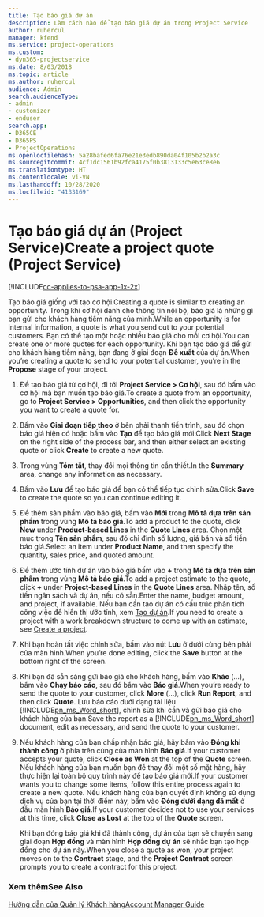 ```yaml
---
title: Tạo báo giá dự án
description: Làm cách nào để tạo báo giá dự án trong Project Service
author: ruhercul
manager: kfend
ms.service: project-operations
ms.custom:
- dyn365-projectservice
ms.date: 8/03/2018
ms.topic: article
ms.author: ruhercul
audience: Admin
search.audienceType:
- admin
- customizer
- enduser
search.app:
- D365CE
- D365PS
- ProjectOperations
ms.openlocfilehash: 5a28bafed6fa76e21e3edb890da04f105b2b2a3c
ms.sourcegitcommit: 4cf1dc1561b92fca4175f0b3813133c5e63ce8e6
ms.translationtype: HT
ms.contentlocale: vi-VN
ms.lasthandoff: 10/28/2020
ms.locfileid: "4133169"
---
```

# <a name="create-a-project-quote-project-service"></a><span data-ttu-id="29948-103">Tạo báo giá dự án (Project Service)</span><span class="sxs-lookup"><span data-stu-id="29948-103">Create a project quote (Project Service)</span></span>

[!INCLUDE[cc-applies-to-psa-app-1x-2x](../includes/cc-applies-to-psa-app-1x-2x.md)]

<span data-ttu-id="29948-104">Tạo báo giá giống với tạo cơ hội.</span><span class="sxs-lookup"><span data-stu-id="29948-104">Creating a quote is similar to creating an opportunity.</span></span> <span data-ttu-id="29948-105">Trong khi cơ hội dành cho thông tin nội bộ, báo giá là những gì bạn gửi cho khách hàng tiềm năng của mình.</span><span class="sxs-lookup"><span data-stu-id="29948-105">While an opportunity is for internal information, a quote is what you send out to your potential customers.</span></span> <span data-ttu-id="29948-106">Bạn có thể tạo một hoặc nhiều báo giá cho mỗi cơ hội.</span><span class="sxs-lookup"><span data-stu-id="29948-106">You can create one or more quotes for each opportunity.</span></span> <span data-ttu-id="29948-107">Khi bạn tạo báo giá để gửi cho khách hàng tiềm năng, bạn đang ở giai đoạn **Đề xuất** của dự án.</span><span class="sxs-lookup"><span data-stu-id="29948-107">When you’re creating a quote to send to your potential customer, you’re in the **Propose** stage of your project.</span></span>  
  
1. <span data-ttu-id="29948-108">Để tạo báo giá từ cơ hội, đi tới **Project Service > Cơ hội**, sau đó bấm vào cơ hội mà bạn muốn tạo báo giá.</span><span class="sxs-lookup"><span data-stu-id="29948-108">To create a quote from an opportunity, go to **Project Service > Opportunities**, and then click the opportunity you want to create a quote for.</span></span>  
  
2. <span data-ttu-id="29948-109">Bấm vào **Giai đoạn tiếp theo** ở bên phải thanh tiến trình, sau đó chọn báo giá hiện có hoặc bấm vào **Tạo** để tạo báo giá mới.</span><span class="sxs-lookup"><span data-stu-id="29948-109">Click **Next Stage** on the right side of the process bar, and then either select an existing quote or click **Create** to create a new quote.</span></span>  
  
3. <span data-ttu-id="29948-110">Trong vùng **Tóm tắt**, thay đổi mọi thông tin cần thiết.</span><span class="sxs-lookup"><span data-stu-id="29948-110">In the **Summary** area, change any information as necessary.</span></span>  
  
4. <span data-ttu-id="29948-111">Bấm vào **Lưu** để tạo báo giá để bạn có thể tiếp tục chỉnh sửa.</span><span class="sxs-lookup"><span data-stu-id="29948-111">Click **Save** to create the quote so you can continue editing it.</span></span>  
  
5. <span data-ttu-id="29948-112">Để thêm sản phẩm vào báo giá, bấm vào **Mới** trong **Mô tả dựa trên sản phẩm** trong vùng **Mô tả báo giá**.</span><span class="sxs-lookup"><span data-stu-id="29948-112">To add a product to the quote, click **New** under **Product-based Lines** in the **Quote Lines** area.</span></span> <span data-ttu-id="29948-113">Chọn một mục trong **Tên sản phẩm**, sau đó chỉ định số lượng, giá bán và số tiền báo giá.</span><span class="sxs-lookup"><span data-stu-id="29948-113">Select an item under **Product Name**, and then specify the quantity, sales price, and quoted amount.</span></span>  
  
6. <span data-ttu-id="29948-114">Để thêm ước tính dự án vào báo giá bấm vào **+** trong **Mô tả dựa trên sản phẩm** trong vùng **Mô tả báo giá**.</span><span class="sxs-lookup"><span data-stu-id="29948-114">To add a project estimate to the quote, click **+** under **Project-based Lines** in the **Quote Lines** area.</span></span> <span data-ttu-id="29948-115">Nhập tên, số tiền ngân sách và dự án, nếu có sẵn.</span><span class="sxs-lookup"><span data-stu-id="29948-115">Enter the name, budget amount, and project, if available.</span></span> <span data-ttu-id="29948-116">Nếu bạn cần tạo dự án có cấu trúc phân tích công việc để hiển thị ước tính, xem [Tạo dự án](../psa/create-project.md).</span><span class="sxs-lookup"><span data-stu-id="29948-116">If you need to create a project with a work breakdown structure to come up with an estimate, see [Create a project](../psa/create-project.md).</span></span>  
  
7. <span data-ttu-id="29948-117">Khi bạn hoàn tất việc chỉnh sửa, bấm vào nút **Lưu** ở dưới cùng bên phải của màn hình.</span><span class="sxs-lookup"><span data-stu-id="29948-117">When you’re done editing, click the **Save** button at the bottom right of the screen.</span></span>  
  
8. <span data-ttu-id="29948-118">Khi bạn đã sẵn sàng gửi báo giá cho khách hàng, bấm vào **Khác** (…), bấm vào **Chạy báo cáo**, sau đó bấm vào **Báo giá**.</span><span class="sxs-lookup"><span data-stu-id="29948-118">When you’re ready to send the quote to your customer, click **More** (…), click **Run Report**, and then click **Quote**.</span></span> <span data-ttu-id="29948-119">Lưu báo cáo dưới dạng tài liệu [!INCLUDE[pn_ms_Word_short](../includes/pn-ms-word-short.md)], chỉnh sửa khi cần và gửi báo giá cho khách hàng của bạn.</span><span class="sxs-lookup"><span data-stu-id="29948-119">Save the report as a [!INCLUDE[pn_ms_Word_short](../includes/pn-ms-word-short.md)] document, edit as necessary, and send the quote to your customer.</span></span>  
  
9. <span data-ttu-id="29948-120">Nếu khách hàng của bạn chấp nhận báo giá, hãy bấm vào **Đóng khi thành công** ở phía trên cùng của màn hình **Báo giá**.</span><span class="sxs-lookup"><span data-stu-id="29948-120">If your customer accepts your quote, click **Close as Won** at the top of the **Quote** screen.</span></span> <span data-ttu-id="29948-121">Nếu khách hàng của bạn muốn bạn để thay đổi một số mặt hàng, hãy thực hiện lại toàn bộ quy trình này để tạo báo giá mới.</span><span class="sxs-lookup"><span data-stu-id="29948-121">If your customer wants you to change some items, follow this entire process again to create a new quote.</span></span> <span data-ttu-id="29948-122">Nếu khách hàng của bạn quyết định không sử dụng dịch vụ của bạn tại thời điểm này, bấm vào **Đóng dưới dạng đã mất** ở đầu màn hình **Báo giá**.</span><span class="sxs-lookup"><span data-stu-id="29948-122">If your customer decides not to use your services at this time, click **Close as Lost** at the top of the **Quote** screen.</span></span>  
  
   <span data-ttu-id="29948-123">Khi bạn đóng báo giá khi đã thành công, dự án của bạn sẽ chuyển sang giai đoạn **Hợp đồng** và màn hình **Hợp đồng dự án** sẽ nhắc bạn tạo hợp đồng cho dự án này.</span><span class="sxs-lookup"><span data-stu-id="29948-123">When you close a quote as won, your project moves on to the **Contract** stage, and the **Project Contract** screen prompts you to create a contract for this project.</span></span>  
  
### <a name="see-also"></a><span data-ttu-id="29948-124">Xem thêm</span><span class="sxs-lookup"><span data-stu-id="29948-124">See Also</span></span>  
 [<span data-ttu-id="29948-125">Hướng dẫn của Quản lý Khách hàng</span><span class="sxs-lookup"><span data-stu-id="29948-125">Account Manager Guide</span></span>](../psa/account-manager-guide.md)

